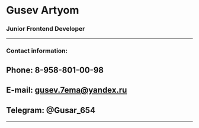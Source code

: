 # **Gusev Artyom**
### **Junior Frontend Developer**
*******
### **Contact information:**
**Phone:** 8-958-801-00-98
------------
**E-mail:** gusev.7ema@yandex.ru
------------
**Telegram:** @Gusar_654
------------
*******
